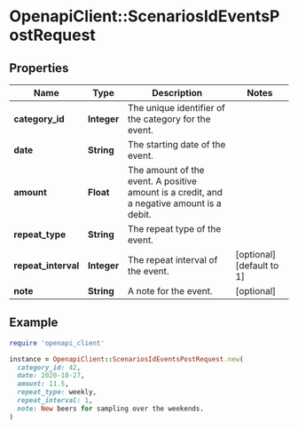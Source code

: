 # OpenapiClient::ScenariosIdEventsPostRequest

## Properties

| Name | Type | Description | Notes |
| ---- | ---- | ----------- | ----- |
| **category_id** | **Integer** | The unique identifier of the category for the event. |  |
| **date** | **String** | The starting date of the event. |  |
| **amount** | **Float** | The amount of the event. A positive amount is a credit, and a negative amount is a debit. |  |
| **repeat_type** | **String** | The repeat type of the event. |  |
| **repeat_interval** | **Integer** | The repeat interval of the event. | [optional][default to 1] |
| **note** | **String** | A note for the event. | [optional] |

## Example

```ruby
require 'openapi_client'

instance = OpenapiClient::ScenariosIdEventsPostRequest.new(
  category_id: 42,
  date: 2020-10-27,
  amount: 11.5,
  repeat_type: weekly,
  repeat_interval: 1,
  note: New beers for sampling over the weekends.
)
```

